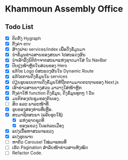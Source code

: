 # Khammoun Assembly Office

## Todo List

- [x] ຕິດຕັ້ງ Hygraph
- [x] ຕັ້ງຄ່າ env
- [x] ສ້າງຟາຍ services/index ເພື່ອດຶງຂໍ້ມູນມາ
- [x] ນຳຂໍ້ມູນຂ່າວສານຂອງສະພາ ໄປສະແດງຜົນ
- [x] ນຳເອົາລິ້ງນິຕິກຳຈາກສະພາແຫ່ງຊາດມາໃສ່ ໃນ NavBar
- [x] ປັບປຸງໜ້າຫຼັກໃນສ່ວນຂອງ Hero
- [x] ແກ້ໄຂ Logo ບໍ່ສະແດງຜົນໃນ Dynamic Route
- [x] ແກ້ໄຂການດຶງຂໍ້ມູນໃນ services
- [x] ປ່ຽນຮູບແບບການດຶງຂໍ້ມູນໃຫ້ຖືກຕາມມາດຕະຖານຂອງ Next.js
- [x] ເອົາຂ່າວສານບາງສ່ວນ ມາວາງໃສ່ໜ້າຫຼັກ
- [x] ຕັ້ງຄ່າໃຫ້ function ດຶງຂໍ້ມູນ, ດຶງຂໍ້ມູນທຸກໆ 1 ວັນ
- [x] ມະຕິກອງປະຊຸມຂອງຕົນເອງ.
- [ ] ສິດ ແລະ ພາລະໜ້າທີ່.
- [x] ຮູບຂອງສອງທ່ານທີ່ເຫຼືອ.
- [x] ສະມາຊິກສະພາ (ແຄັບຮູບໃຊ້)
  - [x] ແຫ່ງຊາດຊຸດທີ
  - [x] ຂອງແຂວງ ໃນແຕ່ລະເມືອງ
- [x] ແປງເນື້ອຫາສະພາແຂວງ
- [x] ແປງຮູບພາບ
- [ ] ຫາຕົວ Carousel ໃໝ່ມາແທນທີ່
- [ ] ເຮັດ Pagination ສຳລັບໜ້າຂ່າວສານທັງໝົດ
- [ ] Refactor Code.
